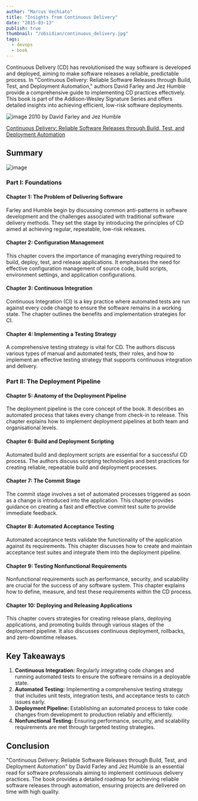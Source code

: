 ```yaml
---
author: "Marcus Vechiato"
title: "Insights from Continuous Delivery"
date: "2015-03-13"
publish: true
thumbnail: "/obsidian/continuous_delivery.jpg"
tags: 
  - devops
  - book
--- 
```


Continuous Delivery (CD) has revolutionised the way software is developed and deployed, aiming to make software releases a reliable, predictable process. In "Continuous Delivery: Reliable Software Releases through Build, Test, and Deployment Automation," authors David Farley and Jez Humble provide a comprehensive guide to implementing CD practices effectively. This book is part of the Addison-Wesley Signature Series and offers detailed insights into achieving efficient, low-risk software deployments.

![image](/obsidian/continuous_delivery.jpg)
2010 by David Farley and Jez Humble

[Continuous Delivery: Reliable Software Releases through Build, Test, and Deployment Automation](https://www.amazon.co.uk/dp/0321601912)

## **Summary**
![image](/obsidian/mindmap_continuos_delivery.png)
### **Part I: Foundations**

#### **Chapter 1: The Problem of Delivering Software**

Farley and Humble begin by discussing common anti-patterns in software development and the challenges associated with traditional software delivery methods. They set the stage by introducing the principles of CD aimed at achieving regular, repeatable, low-risk releases.

#### **Chapter 2: Configuration Management**

This chapter covers the importance of managing everything required to build, deploy, test, and release applications. It emphasises the need for effective configuration management of source code, build scripts, environment settings, and application configurations.

#### **Chapter 3: Continuous Integration**

Continuous Integration (CI) is a key practice where automated tests are run against every code change to ensure the software remains in a working state. The chapter outlines the benefits and implementation strategies for CI.

#### **Chapter 4: Implementing a Testing Strategy**

A comprehensive testing strategy is vital for CD. The authors discuss various types of manual and automated tests, their roles, and how to implement an effective testing strategy that supports continuous integration and delivery.

### **Part II: The Deployment Pipeline**

#### **Chapter 5: Anatomy of the Deployment Pipeline**

The deployment pipeline is the core concept of the book. It describes an automated process that takes every change from check-in to release. This chapter explains how to implement deployment pipelines at both team and organisational levels.

#### **Chapter 6: Build and Deployment Scripting**

Automated build and deployment scripts are essential for a successful CD process. The authors discuss scripting technologies and best practices for creating reliable, repeatable build and deployment processes.

#### **Chapter 7: The Commit Stage**

The commit stage involves a set of automated processes triggered as soon as a change is introduced into the application. This chapter provides guidance on creating a fast and effective commit test suite to provide immediate feedback.

#### **Chapter 8: Automated Acceptance Testing**

Automated acceptance tests validate the functionality of the application against its requirements. This chapter discusses how to create and maintain acceptance test suites and integrate them into the deployment pipeline.

#### **Chapter 9: Testing Nonfunctional Requirements**

Nonfunctional requirements such as performance, security, and scalability are crucial for the success of any software system. This chapter explains how to define, measure, and test these requirements within the CD process.

#### **Chapter 10: Deploying and Releasing Applications**

This chapter covers strategies for creating release plans, deploying applications, and promoting builds through various stages of the deployment pipeline. It also discusses continuous deployment, rollbacks, and zero-downtime releases.

## **Key Takeaways**

1. **Continuous Integration:** Regularly integrating code changes and running automated tests to ensure the software remains in a deployable state.
2. **Automated Testing:** Implementing a comprehensive testing strategy that includes unit tests, integration tests, and acceptance tests to catch issues early.
3. **Deployment Pipeline:** Establishing an automated process to take code changes from development to production reliably and efficiently.
4. **Nonfunctional Testing:** Ensuring performance, security, and scalability requirements are met through targeted testing strategies.

## **Conclusion**

"Continuous Delivery: Reliable Software Releases through Build, Test, and Deployment Automation" by David Farley and Jez Humble is an essential read for software professionals aiming to implement continuous delivery practices. The book provides a detailed roadmap for achieving reliable software releases through automation, ensuring projects are delivered on time with high quality.

